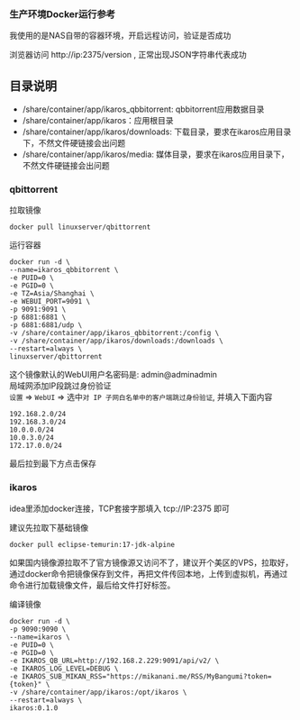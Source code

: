 ### 生产环境Docker运行参考

我使用的是NAS自带的容器环境，开启远程访问，验证是否成功

浏览器访问 http://ip:2375/version , 正常出现JSON字符串代表成功

## 目录说明

- /share/container/app/ikaros_qbbitorrent: qbbitorrent应用数据目录
- /share/container/app/ikaros：应用根目录
- /share/container/app/ikaros/downloads: 下载目录，要求在ikaros应用目录下，不然文件硬链接会出问题
- /share/container/app/ikaros/media: 媒体目录，要求在ikaros应用目录下，不然文件硬链接会出问题

### qbittorrent

拉取镜像

```shell
docker pull linuxserver/qbittorrent
```

运行容器

```shell
docker run -d \
--name=ikaros_qbbitorrent \
-e PUID=0 \
-e PGID=0 \
-e TZ=Asia/Shanghai \
-e WEBUI_PORT=9091 \
-p 9091:9091 \
-p 6881:6881 \
-p 6881:6881/udp \
-v /share/container/app/ikaros_qbbitorrent:/config \
-v /share/container/app/ikaros/downloads:/downloads \
--restart=always \
linuxserver/qbittorrent
```

这个镜像默认的WebUI用户名密码是: admin@adminadmin  
局域网添加IP段跳过身份验证  
`设置` => `WebUI` => 选中`对 IP 子网白名单中的客户端跳过身份验证`, 并填入下面内容  

```text
192.168.2.0/24
192.168.3.0/24
10.0.0.0/24
10.0.3.0/24
172.17.0.0/24
```

最后拉到最下方点击保存

### ikaros

idea里添加docker连接，TCP套接字那填入 tcp://IP:2375 即可

建议先拉取下基础镜像

```shell
docker pull eclipse-temurin:17-jdk-alpine
```

如果国内镜像源拉取不了官方镜像源又访问不了，建议开个美区的VPS，拉取好，通过docker命令把镜像保存到文件，再把文件传回本地，上传到虚拟机，再通过命令进行加载镜像文件，最后给文件打好标签。

编译镜像

```shell
docker run -d \
-p 9090:9090 \
--name=ikaros \
-e PUID=0 \
-e PGID=0 \
-e IKAROS_QB_URL=http://192.168.2.229:9091/api/v2/ \
-e IKAROS_LOG_LEVEL=DEBUG \
-e IKAROS_SUB_MIKAN_RSS="https://mikanani.me/RSS/MyBangumi?token={token}" \
-v /share/container/app/ikaros:/opt/ikaros \
--restart=always \
ikaros:0.1.0
```

## 